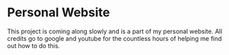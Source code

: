 # Personal Website

This project is coming along slowly and is a part of my personal website. All credits go to google and youtube for the countless hours of helping me find out how to do this.

